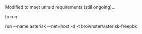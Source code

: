Modified to meet unraid requirements (still ongoing)...

to run

run --name asterisk --net=host -d -t brownster/asterisk-freepbx

